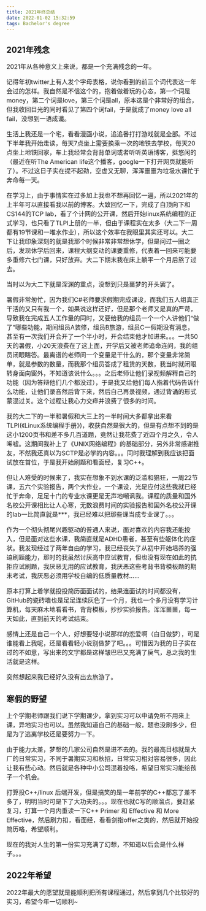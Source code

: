 ```yaml
---
title: 2021年终总结
date: 2022-01-02 15:32:59
tags: Bachelor's degree
---
```


## 2021年残念

<font size=3>
2021年从各种意义上来说，都是一个充满残念的一年。

记得年初twitter上有人发个字母表格，说你看到的前三个词代表这一年会过的怎样。我自然是不信这个的，抱着做着玩的心态，第一个词是money，第二个词是love，第三个词是all，原本这是个非常好的组合，但我收回目光的同时看见了第四个词fail，于是就成了money love all fail，没想到一语成谶。

生活上我还是一个宅，看看漫画小说，追追番打打游戏就是全部。不过下半年我开始走读，每天7点坐上需要换乘一次的地铁去学校，每天20点坐上地铁回家，车上我经常会背背单词或者听听英语博客，挺悠闲的（最近在听The American life这个播客，google一下打开网页就能听了）。不过这日子实在提不起劲，空虚又无聊，浑浑噩噩为垃圾水课忙于奔命每一天。

在学习上，由于事情实在过多加上我也不想再回忆一遍，所以2021年的上半年可以直接看我以前的博客。大致回忆一下，完成了自顶向下和CS144的TCP lab，看了个计网的公开课，然后开始linux系统编程的正式学习，也只看了TLPI上册的一半，但由于课程实在太多（大二下一周都有19节课和一堆水作业），所以这个效率在我眼里其实还可以。大二下让我印象深刻的就是我那个时候非常非常想休学，但是问过一圈之后，发现休学后回来，课程大纲变动的课要重修，代表着一回来可能要多重修六七门课，只好放弃。大二下期末我在床上躺平一个月后熬了过去。

当时以为大二下就是深渊的重点，没想到只是噩梦的开头罢了。

暑假非常匆忙，因为我们C#老师要求假期完成课设，而我们五人组真正干活的又只有我一个，如果说这样还好，但是那个老师又是真的严苛，导致我在完成五人工作量的同时，又要给我的组员一个一个人讲他们“做了”哪些功能，期间组员A装修，组员B旅游，组员C一假期没有消息，甚至有一次我们开会开了一个半小时，开会结束他才加进来。。。一共50天的暑假，小20天浪费在了这上面，开学后又被老师追命连问，我的组员闭眼瞎答。最离谱的老师问一个变量是干什么的，那个变量非常简单，就是参数的数量，而我那个组员答成了租赁的天数，我当时就闭眼转身面向窗外，不知道该说什么。。。之后老师让他们录视频解释自己的功能（因为答辩他们几个都没过），于是我又给他们每人指着代码告诉什么功能，让他们录音然后背下来，然后自己再录视频，通过背诵的形式蒙混过关。这个过程让我心力交瘁并浪费了很多的时间。

我的大二下的一半和暑假和大三上的一半时间大多都拿出来看TLPI(《Linux系统编程手册》)，收获自然是很大的，但是有点想不到的是这小1200页书和差不多几百道题，竟然让我花费了近四个月之久，令人唏嘘。这期间我补上了《UNIX网络编程》的基础部分，另外非常感谢推友，不然我还真以为SCTP是必学的内容。。。同时我理解到我应该把面试放在首位，于是我开始刷题和看面经，复习C++。

但让人难受的时候来了，我实在想象不到水课的泛滥和猖狂，一周22节课，五六个实验报告，两个大作业，一个课设，光是应付这些我就已经忙于奔命，足足十门的专业水课更是无声地嘲讽我。课程的质量和国外名校公开课相比让人心寒，无数浪费时间的实验报告和国外名校公开课的lab一比简直就是***，我已经难以把那些课当成专业课了。。。

作为一个彻头彻尾兴趣驱动的普通人来说，面对喜欢的内容我还能投入，但是面对这些水课，我简直就是ADHD患者，甚至有些躯体化的症状。我发现经过了两年自由的学习，我已经丧失了从初中开始培养的强迫刷题能力，那时的我虽然讨厌高中应试教育，但也没有现在如此的抗拒应试刷题，我厌恶无用的应试教育，我厌恶这些考背书背模板题的期末考试，我厌恶必须用学校自编的低质量教材……

原本打算上着学就投投简历面面试的，结果连面试的时间都没有，GitHub的瓷砖墙也是足足连续灰色了一个月，我也一个多月没有学习计算机，每天麻木地看看书，背背模板，抄抄实验报告。浑浑噩噩，每一天如此，直到前天的考试结束。

感情上还是自己一个人，好想要轻小说那样的恋爱啊（白日做梦），可是谁能看上我呢，还是看看轻小说别做梦了吧。。。可惜因为我的日子实在过的不如意，写出来的文字都是这样皱巴巴又充满了戾气，总之我的生活就是这样。

突然想起来我已经好久没有出去旅游了。
</font>

## 寒假的野望

<font size=3>
上个学期老师跟我们说下学期课少，拿到实习可以申请免听不用来上课，异地实习也可以。虽然我知道自己的基础一般，题也没刷多少，但是为了逃离学校还是要努力一下。

由于能力太差，梦想的几家公司自然是进不去的。我的最高目标就是大厂的日常实习，不同于暑期实习和秋招，日常实习相对容易很多，因此让我有些心动。然后就是各种中小公司混着投咯，希望日常实习能给孩子一个机会。

打算投C++/linux 后端开发，但是搞笑的是一年前学的C++都忘了差不多了，明明当时可是下了大功夫的。。。现在也就C写的顺溜点，要赶紧复习，打算一个月内重读一下C++ Primer 和 Effective 和 More Effective，然后刷力扣，看面经，看看剑指offer之类的，然后就开始投简历咯，希望顺利。

现在的我对人生的第一份实习充满了幻想，不知道以后会是什么样子。。。
</font>

## 2022年希望

<font size=3>
2022年最大的愿望就是能顺利把所有课程通过，然后拿到几个比较好的实习，希望今年一切顺利~
</font>
